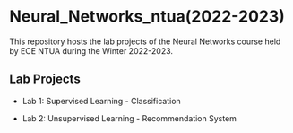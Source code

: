 # Neural_Networks_ntua(2022-2023)

This repository hosts the lab projects of the Neural Networks course held by ECE NTUA during the Winter 2022-2023.

## Lab Projects

- Lab 1: Supervised Learning - Classification

- Lab 2: Unsupervised Learning - Recommendation System



